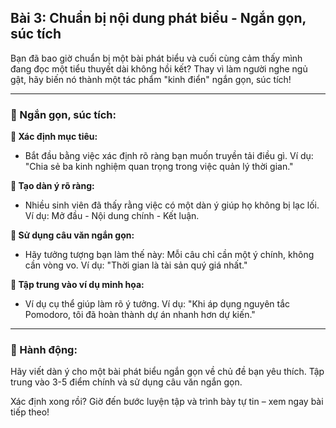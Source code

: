 ## Bài 3: Chuẩn bị nội dung phát biểu - Ngắn gọn, súc tích

Bạn đã bao giờ chuẩn bị một bài phát biểu và cuối cùng cảm thấy mình đang đọc một tiểu thuyết dài không hồi kết? Thay vì làm người nghe ngủ gật, hãy biến nó thành một tác phẩm "kinh điển" ngắn gọn, súc tích!

---

### 📌 Ngắn gọn, súc tích:

**🔹 Xác định mục tiêu:**
- Bắt đầu bằng việc xác định rõ ràng bạn muốn truyền tải điều gì. Ví dụ: "Chia sẻ ba kinh nghiệm quan trọng trong việc quản lý thời gian."

**🔹 Tạo dàn ý rõ ràng:**
- Nhiều sinh viên đã thấy rằng việc có một dàn ý giúp họ không bị lạc lối. Ví dụ: Mở đầu - Nội dung chính - Kết luận.

**🔹 Sử dụng câu văn ngắn gọn:**
- Hãy tưởng tượng bạn làm thế này: Mỗi câu chỉ cần một ý chính, không cần vòng vo. Ví dụ: "Thời gian là tài sản quý giá nhất."

**🔹 Tập trung vào ví dụ minh họa:**
- Ví dụ cụ thể giúp làm rõ ý tưởng. Ví dụ: "Khi áp dụng nguyên tắc Pomodoro, tôi đã hoàn thành dự án nhanh hơn dự kiến."

---

### 🚀 Hành động:

Hãy viết dàn ý cho một bài phát biểu ngắn gọn về chủ đề bạn yêu thích. Tập trung vào 3-5 điểm chính và sử dụng câu văn ngắn gọn.

Xác định xong rồi? Giờ đến bước luyện tập và trình bày tự tin – xem ngay bài tiếp theo!